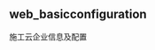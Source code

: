 <!--
 * @Author: your name
 * @Date: 2020-06-09 09:15:49
 * @LastEditTime: 2020-06-28 17:21:51
 * @LastEditors: your name
 * @Description: In User Settings Edit
 * @FilePath: \web_basicconfiguration-施工云企业信息及配置\README.md
--> 
## web_basicconfiguration

施工云企业信息及配置

